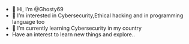 - 👋 Hi, I’m @Ghosty69 
- 👀 I’m interested in Cybersecurity,Ethical hacking and in programming language too
- 🌱 I’m currently learning Cybersecurity in my country
- Have an interest to learn new things and explore..
